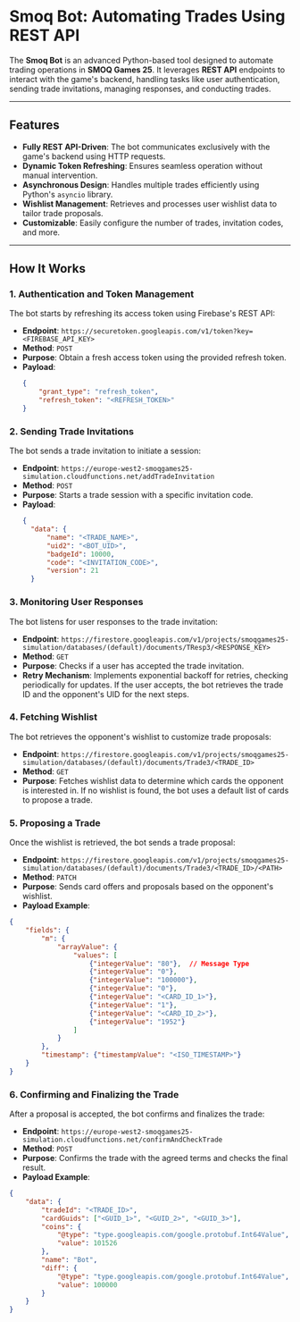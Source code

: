 # Smoq Bot: Automating Trades Using REST API

The **Smoq Bot** is an advanced Python-based tool designed to automate trading operations in **SMOQ Games 25**. It leverages **REST API** endpoints to interact with the game's backend, handling tasks like user authentication, sending trade invitations, managing responses, and conducting trades.

---

## Features

- **Fully REST API-Driven**: The bot communicates exclusively with the game's backend using HTTP requests.
- **Dynamic Token Refreshing**: Ensures seamless operation without manual intervention.
- **Asynchronous Design**: Handles multiple trades efficiently using Python's `asyncio` library.
- **Wishlist Management**: Retrieves and processes user wishlist data to tailor trade proposals.
- **Customizable**: Easily configure the number of trades, invitation codes, and more.

---

## How It Works

### 1. **Authentication and Token Management**
The bot starts by refreshing its access token using Firebase's REST API:
- **Endpoint**: `https://securetoken.googleapis.com/v1/token?key=<FIREBASE_API_KEY>`
- **Method**: `POST`
- **Purpose**: Obtain a fresh access token using the provided refresh token.
- **Payload**:
  ```json
  {
      "grant_type": "refresh_token",
      "refresh_token": "<REFRESH_TOKEN>"
  }
  ```

### 2. Sending Trade Invitations
The bot sends a trade invitation to initiate a session:
- **Endpoint**: `https://europe-west2-smoqgames25-simulation.cloudfunctions.net/addTradeInvitation`
- **Method**: `POST`
- **Purpose**: Starts a trade session with a specific invitation code.
- **Payload**:
  ```json
  {
    "data": {
        "name": "<TRADE_NAME>",
        "uid2": "<BOT_UID>",
        "badgeId": 10000,
        "code": "<INVITATION_CODE>",
        "version": 21
    }
    ```

### 3. Monitoring User Responses
The bot listens for user responses to the trade invitation:
- **Endpoint**: `https://firestore.googleapis.com/v1/projects/smoqgames25-simulation/databases/(default)/documents/TResp3/<RESPONSE_KEY>`
- **Method**: `GET`
- **Purpose**: Checks if a user has accepted the trade invitation.
- **Retry Mechanism**: Implements exponential backoff for retries, checking periodically for updates.
If the user accepts, the bot retrieves the trade ID and the opponent's UID for the next steps.

### 4. Fetching Wishlist
The bot retrieves the opponent's wishlist to customize trade proposals:
- **Endpoint**: `https://firestore.googleapis.com/v1/projects/smoqgames25-simulation/databases/(default)/documents/Trade3/<TRADE_ID>`
- **Method**: `GET`
- **Purpose**: Fetches wishlist data to determine which cards the opponent is interested in.
If no wishlist is found, the bot uses a default list of cards to propose a trade.

### 5. Proposing a Trade
Once the wishlist is retrieved, the bot sends a trade proposal:
- **Endpoint**: `https://firestore.googleapis.com/v1/projects/smoqgames25-simulation/databases/(default)/documents/Trade3/<TRADE_ID>/<PATH>`
- **Method**: `PATCH`
- **Purpose**: Sends card offers and proposals based on the opponent's wishlist.
- **Payload Example**:
```json
{
    "fields": {
        "m": {
            "arrayValue": {
                "values": [
                    {"integerValue": "80"},  // Message Type
                    {"integerValue": "0"}, 
                    {"integerValue": "100000"},
                    {"integerValue": "0"},
                    {"integerValue": "<CARD_ID_1>"},
                    {"integerValue": "1"},
                    {"integerValue": "<CARD_ID_2>"},
                    {"integerValue": "1952"}
                ]
            }
        },
        "timestamp": {"timestampValue": "<ISO_TIMESTAMP>"}
    }
}
```

### 6. Confirming and Finalizing the Trade
After a proposal is accepted, the bot confirms and finalizes the trade:
- **Endpoint**: `https://europe-west2-smoqgames25-simulation.cloudfunctions.net/confirmAndCheckTrade`
- **Method**: `POST`
- **Purpose**: Confirms the trade with the agreed terms and checks the final result.
- **Payload Example**:
```json
{
    "data": {
        "tradeId": "<TRADE_ID>",
        "cardGuids": ["<GUID_1>", "<GUID_2>", "<GUID_3>"],
        "coins": {
            "@type": "type.googleapis.com/google.protobuf.Int64Value",
            "value": 101526
        },
        "name": "Bot",
        "diff": {
            "@type": "type.googleapis.com/google.protobuf.Int64Value",
            "value": 100000
        }
    }
}
```


